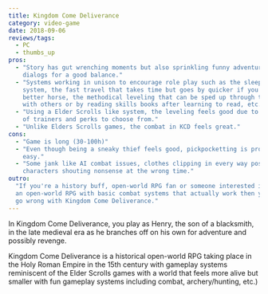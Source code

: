 ```yaml
---
title: Kingdom Come Deliverance
category: video-game
date: 2018-09-06
reviews/tags:
  - PC
  - thumbs_up
pros:
  - "Story has gut wrenching moments but also sprinkling funny adventures and
    dialogs for a good balance."
  - "Systems working in unison to encourage role play such as the sleep-to-save
    system, the fast travel that takes time but goes by quicker if you have a
    better horse, the methodical leveling that can be sped up through training
    with others or by reading skills books after learning to read, etc."
  - "Using a Elder Scrolls like system, the leveling feels good due to abundance
    of trainers and perks to choose from."
  - "Unlike Elders Scrolls games, the combat in KCD feels great."
cons:
  - "Game is long (30-100h)"
  - "Even though being a sneaky thief feels good, pickpocketting is probably too
    easy."
  - "Some jank like AI combat issues, clothes clipping in every way possible,
    characters shouting nonsense at the wrong time."
outro:
  "If you're a history buff, open-world RPG fan or someone interested in playing
  an open-world RPG with basic combat systems that actually work then you can't
  go wrong with Kingdom Come Deliverance."
---
```


In Kingdom Come Deliverance, you play as Henry, the son of a blacksmith, in the
late medieval era as he branches off on his own for adventure and possibly
revenge.

Kingdom Come Deliverance is a historical open-world RPG taking place in the Holy
Roman Empire in the 15th century with gameplay systems reminiscent of the Elder
Scrolls games with a world that feels more alive but smaller with fun gameplay
systems including combat, archery/hunting, etc.)
